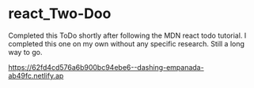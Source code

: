# react_Two-Doo

Completed this ToDo shortly after following the MDN react todo tutorial. I completed this one on my own without any specific research. Still a long way to go. 

https://62fd4cd576a6b900bc94ebe6--dashing-empanada-ab49fc.netlify.ap
